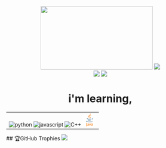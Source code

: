 
<div id="header" align="center">
  <img src="http://24.media.tumblr.com/5f211739cf588911b0255c44e3f18d8a/tumblr_mof4dbWK491r922azo1_500.gif" width="300" height="170"/>
  <img src="https://github-readme-stats.vercel.app/api?username=annapoorna-a-k&show_icons=true&line_height=33&count_private=true&theme=dark" height="170"a />
</div>
<div id="header" align="center">
  <img src="https://github-readme-stats.vercel.app/api/top-langs/?username=annapoorna-a-k&&hide=cmake&langs_count=4&line_height=60&theme=dark" height="170" />
  <img src="https://github-readme-streak-stats.herokuapp.com/?user=annapoorna-a-k&theme=dark" height="170" />
</div>
<table>
  <h1 style="text-align:center;">i'm learning,</h1>
    <tr>
      <td>
        <div >
          <img src="https://img.icons8.com/color/128/000000/python.png" alt="python" width="50" height="50" />
          <img src="https://img.icons8.com/color/128/000000/javascript.png" alt="javascript" width="50" height="50" />
            <img src="https://e7.pngegg.com/pngimages/46/626/png-clipart-c-logo-the-c-programming-language-computer-icons-computer-programming-source-code-programming-miscellaneous-template.png" alt="C++" width="50" height="50" />
          <img src="https://raw.githubusercontent.com/github/explore/5b3600551e122a3277c2c5368af2ad5725ffa9a1/topics/java/java.png" alt="java" width="36" height="36" />
        </div>
    </td>
  </tr>
</table>
## 🏆GitHub Trophies
<img src="(https://github-profile-trophy.vercel.app/?username=annapoorna-a-kk&theme=radical&no-frame=false&no-bg=false&margin-w=4)" height="170" />
